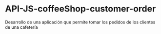 # API-JS-coffeeShop-customer-order
Desarrollo de una aplicación que permite tomar los pedidos de los clientes de una cafetería
